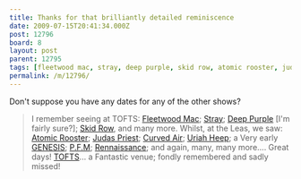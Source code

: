 ```yaml
---
title: Thanks for that brilliantly detailed reminiscence
date: 2009-07-15T20:41:34.000Z
post: 12796
board: 8
layout: post
parent: 12795
tags: [fleetwood mac, stray, deep purple, skid row, atomic rooster, judas priest, curved air, uriah heep, genesis, rennaissance, tofts]
permalink: /m/12796/
---
```

Don't suppose you have any dates for any of the other shows? 

<blockquote>I remember seeing at TOFTS: <a href="/wiki/fleetwood+mac">Fleetwood Mac</a>; <a href="/wiki/stray">Stray</a>; <a href="/wiki/deep+purple">Deep Purple</a> [I'm fairly sure?]; <a href="/wiki/skid+row">Skid Row</a>, and many more. Whilst, at the Leas, we saw: <a href="/wiki/atomic+rooster">Atomic Rooster</a>; <a href="/wiki/judas+priest">Judas Priest</a>; <a href="/wiki/curved+air">Curved Air</a>; <a href="/wiki/uriah+heep">Uriah Heep</a>; a Very early <a href="/wiki/genesis">GENESIS</a>; <a href="/wiki/p+f+m">P.F.M</a>; <a href="/wiki/rennaissance">Rennaissance</a>; and again, many, many more.... Great days! <a href="/wiki/tofts">TOFTS</a>... a Fantastic venue; fondly remembered and sadly missed!</blockquote>
